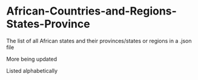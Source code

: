 # African-Countries-and-Regions-States-Province
The list of all African states and their provinces/states or regions in a .json file

More being updated

Listed alphabetically
